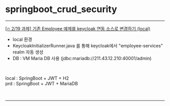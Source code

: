 # springboot_crud_security
 
***
[[🔥 2/19 과제] 기존 Employee 예제를 keycloak 연동 소스로 변경하기 (local)](https://www.notion.so/heewon00/240205-240228-SpringBatch-Airflow-Kafka-Redis-Keycloak-OKD-Observability-0b2b278866bf460cb6d65847c21e75fd?pvs=4#15073e822e50452b836a2bedd3d9cafb)
- local 환경
- KeycloakInitializerRunner.java 를 통해 keycloak에서 "employee-services" realm 자동 생성
- DB : VM Maria DB 사용 (jdbc:mariadb://211.43.12.210:40001/admin)

<br/>

local : SpringBoot + JWT + H2  
prd : SpringBoot + JWT + MariaDB

<br/>

***


